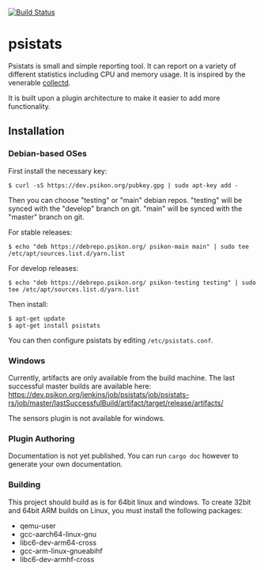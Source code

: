 [![Build Status](https://dev.psikon.org/jenkins/buildStatus/icon?job=psistats%2Fpsistats-rs%2Fmaster)](https://dev.psikon.org/jenkins/job/psistats/job/psistats-rs/job/master)

# psistats

Psistats is small and simple reporting tool. It can report on a variety of different statistics including CPU and memory usage. It is inspired by the venerable [collectd](https://github.com/collectd/collectd).

It is built upon a plugin architecture to make it easier to add more functionality.

## Installation

### Debian-based OSes

First install the necessary key:
```
$ curl -sS https://dev.psikon.org/pubkey.gpg | sudo apt-key add -
```

Then you can choose "testing" or "main" debian repos. "testing" will be synced with the "develop" branch on git. "main" will be synced with the "master" branch on git.

For stable releases:

```
$ echo "deb https://debrepo.psikon.org/ psikon-main main" | sudo tee /etc/apt/sources.list.d/yarn.list
```

For develop releases:

```
$ echo "deb https://debrepo.psikon.org/ psikon-testing testing" | sudo tee /etc/apt/sources.list.d/yarn.list
```

Then install:

```
$ apt-get update
$ apt-get install psistats
```

You can then configure psistats by editing `/etc/psistats.conf`.

### Windows

Currently, artifacts are only available from the build machine. The last successful master builds are available here:
https://dev.psikon.org/jenkins/job/psistats/job/psistats-rs/job/master/lastSuccessfulBuild/artifact/target/release/artifacts/

The sensors plugin is not available for windows.

### Plugin Authoring

Documentation is not yet published. You can run `cargo doc` however to generate your own documentation.

### Building

This project should build as is for 64bit linux and windows. To create 32bit and 64bit ARM builds on Linux, you must install the following packages:

* qemu-user
* gcc-aarch64-linux-gnu
* libc6-dev-arm64-cross
* gcc-arm-linux-gnueabihf
* libc6-dev-armhf-cross
